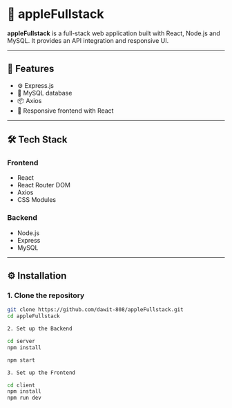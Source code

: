 # 🍏 appleFullstack

**appleFullstack** is a full-stack web application built with React, Node.js and MySQL. It provides an API integration and responsive UI.

---

## 🚀 Features

- ⚙️ Express.js
- 🧮 MySQL database
- 📦 Axios
- 📱 Responsive frontend with React

---

## 🛠️ Tech Stack

### Frontend
- React
- React Router DOM
- Axios
- CSS Modules

### Backend
- Node.js
- Express
- MySQL

---

## ⚙️ Installation

### 1. Clone the repository

```bash
git clone https://github.com/dawit-808/appleFullstack.git
cd appleFullstack

2. Set up the Backend

cd server
npm install

npm start

3. Set up the Frontend

cd client
npm install
npm run dev
